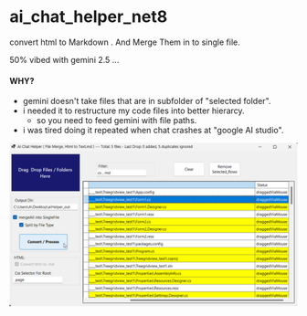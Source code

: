 # ai_chat_helper_net8
 convert html to Markdown .  And Merge Them in to single file.

50% vibed with gemini 2.5 ...


#### WHY?  

* gemini doesn't take files that are in subfolder of "selected folder".
* i needed it to restructure my code files into better hierarcy.
  * so you need to feed gemini with file paths.
* i was tired doing it repeated when chat crashes at "google AI studio".



![alt text](ss1.png "Hover Text")